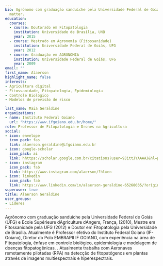 ```yaml
---
bio: Agrônomo com graduação sanduíche pela Universidade Federal de Goiás (UFG) e Ecole Supérieure d'Agriculture d'Angers, França, (2010), Mestre em Fitossanidade pela UFG (2012) e Doutor em Fitopatologia pela Universidade de Brasília. Atualmente é Professor efetivo do Instituto Federal Goiano (IF-Goiano), Diretor do Polo EMBRAPII IF GOIANO, com experiência na área de Fitopatologia, ênfase em controle biológico, epidemiologia e modelagem de doenças fitopatogênicas. . Atualmente trabalha com Aeronaves remotamente pilotadas (RPA) na detecção de fitopatógenos em plantas através de imagens multiespectrais e hiperespectrais. 
  matter.
education:
  courses:
  - course: Doutorado em Fitopatologia
    institution: Universidade de Brasília, UNB
    year: 2015
  - course: Mestrado em Agronomia (Fitossanidade)
    institution: Universidade Federal de Goiás, UFG
    year: 2012
  - course: Graduação em AGRONOMIA
    institution: Universidade Federal de Goiás, UFG
    year: 2009
email: ""
first_name: Alaerson
highlight_name: false
interests:
- Agricultura digital
- Fitossanidade, Fitopatologia, Epidemiologia
- Controle Biológico
- Modelos de previsão de risco

last_name: Maia Geraldine
organizations:
- name: Instituto Federal Goiano
  url: "https://www.ifgoiano.edu.br/home/"
role: Professor de Fitopatologia e Drones na Agricultura
social:
- icon: envelope
  icon_pack: fas
  link: alaerson.geraldine@ifgoiano.edu.br 
- icon: google-scholar
  icon_pack: ai
  link: hhttps://scholar.google.com.br/citations?user=9JittJYAAAAJ&hl=pt-BR
- icon: instagram
  icon_pack: fab
  link: https://www.instagram.com/alaerson/?hl=en
- icon: linkedin
  icon_pack: fab
  link: https://www.linkedin.com/in/alaerson-geraldine-65268035/?originalSubdomain=br
superuser: true
title: Alaerson Geraldine
user_groups:
- Líderes
---
```


Agrônomo com graduação sanduíche pela Universidade Federal de Goiás (UFG) e Ecole Supérieure dAgriculture dAngers, França, (2010), Mestre em Fitossanidade pela UFG (2012) e Doutor em Fitopatologia pela Universidade de Brasília. Atualmente é Professor efetivo do Instituto Federal Goiano (IF-Goiano), Diretor do Polo EMBRAPII IF GOIANO, com experiência na área de Fitopatologia, ênfase em controle biológico, epidemiologia e modelagem de doenças fitopatogênicas. . Atualmente trabalha com Aeronaves remotamente pilotadas (RPA) na detecção de fitopatógenos em plantas através de imagens multiespectrais e hiperespectrais. 
